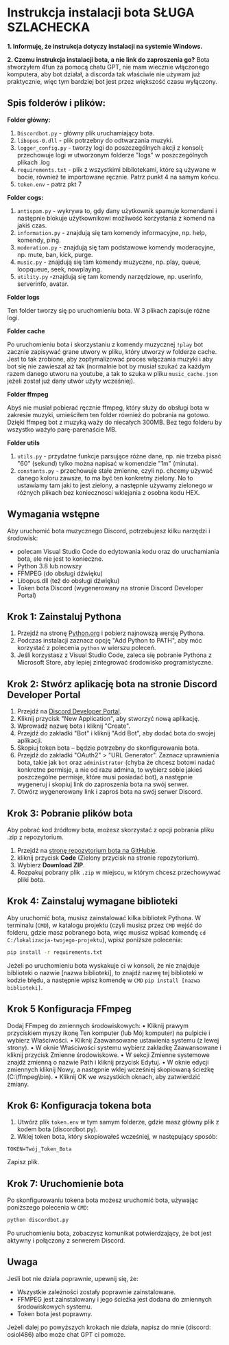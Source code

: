 # Instrukcja instalacji bota SŁUGA SZLACHECKA

**1. Informuję, że instrukcja dotyczy instalacji na systemie Windows.**

**2. Czemu instrukcja instalacji bota, a nie link do zaproszenia go?** Bota stworzyłem 4fun za pomocą chatu GPT, nie mam wiecznie włączonego komputera, aby bot działał, a discorda tak właściwie nie używam już praktycznie, więc tym bardziej bot jest przez większość czasu wyłączony.

## Spis folderów i plików:

**Folder główny:**

1. `Discordbot.py` - główny plik uruchamiający bota.
2. `libopus-0.dll` - plik potrzebny do odtwarzania muzyki.
3. `logger_config.py` - tworzy logi do poszczególnych akcji z konsoli; przechowuje logi w utworzonym folderze "logs" w poszczególnych plikach .log
4. `requirements.txt` - plik z wszystkimi bibilotekami, które są używane w bocie, również te importowane ręcznie. Patrz punkt 4 na samym końcu.
5. `token.env` - patrz pkt 7

**Folder cogs:**

1. `antispam.py` - wykrywa to, gdy dany użytkownik spamuje komendami i następnie blokuje użytkownikowi możliwość korzystania z komend na jakiś czas.
2. `information.py` - znajdują się tam komendy informacyjne, np. help, komendy, ping.
3. `moderation.py` - znajdują się tam podstawowe komendy moderacyjne, np. mute, ban, kick, purge.
4. `music.py` - znajdują się tam komendy muzyczne, np. play, queue, loopqueue, seek, nowplaying.
5. `utility.py` -znajdują się tam komendy narzędziowe, np. userinfo, serverinfo, avatar.

**Folder logs**

Ten folder tworzy się po uruchomieniu bota. W 3 plikach zapisuje różne logi. 

**Folder cache**

Po uruchomieniu bota i skorzystaniu z komendy muzycznej `!play` bot zacznie zapisywać grane utwory w pliku, który utworzy w folderze cache. Jest to tak zrobione, aby zoptymalizować proces włączania muzyki i aby bot się nie zawieszał aż tak (normalnie bot by musiał szukać za każdym razem danego utworu na youtube, a tak to szuka w pliku `music_cache.json` jeżeli został już dany utwór użyty wcześniej).

**Folder ffmpeg** 

Abyś nie musiał pobierać ręcznie ffmpeg, który służy do obsługi bota w zakresie muzyki, umieściłem ten folder również do pobrania na gotowo. Dzięki ffmpeg bot z muzyką waży do niecałych 300MB. Bez tego folderu by wszystko ważyło parę-parenaście MB.

**Folder utils**

1. `utils.py` - przydatne funkcje parsujące różne dane, np. nie trzeba pisać "60" (sekund) tylko można napisać w komendzie "1m" (minuta).
2. `constants.py` - przechowuje stałe zmienne, czyli np. chcemy używać danego koloru zawsze, to ma być ten konkretny zielony. No to ustawiamy tam jaki to jest zielony, a następnie używamy zielonego w różnych plikach bez koniecznosci wklejania z osobna kodu HEX.

## Wymagania wstępne
Aby uruchomić bota muzycznego Discord, potrzebujesz kilku narzędzi i środowisk:

- polecam Visual Studio Code do edytowania kodu oraz do uruchamiania bota, ale nie jest to konieczne.
- Python 3.8 lub nowszy
- FFMPEG (do obsługi dźwięku)
- Libopus.dll (też do obsługi dźwięku)
- Token bota Discord (wygenerowany na stronie Discord Developer Portal)

## Krok 1: Zainstaluj Pythona

1. Przejdź na stronę [Python.org](https://www.python.org/downloads/) i pobierz najnowszą wersję Pythona.
2. Podczas instalacji zaznacz opcję "Add Python to PATH", aby móc korzystać z polecenia `python` w wierszu poleceń.
3. Jeśli korzystasz z Visual Studio Code, zaleca się pobranie Pythona z Microsoft Store, aby lepiej zintegrować środowisko programistyczne.

## Krok 2: Stwórz aplikację bota na stronie Discord Developer Portal

1. Przejdź na [Discord Developer Portal](https://discord.com/developers/applications).
2. Kliknij przycisk "New Application", aby stworzyć nową aplikację.
3. Wprowadź nazwę bota i kliknij "Create".
4. Przejdź do zakładki "Bot" i kliknij "Add Bot", aby dodać bota do swojej aplikacji.
5. Skopiuj token bota – będzie potrzebny do skonfigurowania bota.
6. Przejdź do zakładki "OAuth2" > "URL Generator". Zaznacz uprawnienia bota, takie jak `bot` oraz `administrator` (chyba że chcesz botowi nadać konkretne permisje, a nie od razu admina, to wybierz sobie jakieś poszczególne permisje, które musi posiadać bot), a następnie wygeneruj i skopiuj link do zaproszenia bota na swój serwer.
7. Otwórz wygenerowany link i zaproś bota na swój serwer Discord.

## Krok 3: Pobranie plików bota

Aby pobrać kod źródłowy bota, możesz skorzystać z opcji pobrania pliku .zip z repozytorium.
1. Przejdź na [stronę repozytorium bota na GitHubie](https://github.com/osiol486/discordbot/).
2. kliknij przycisk **Code** (Zielony przycisk na stronie repozytorium).
3. Wybierz **Download ZIP**.
4. Rozpakuj pobrany plik `.zip` w miejscu, w którym chcesz przechowywać pliki bota.

## Krok 4: Zainstaluj wymagane biblioteki

Aby uruchomić bota, musisz zainstalować kilka bibliotek Pythona. W terminalu (`CMD`), w katalogu projektu (czyli musisz przez `CMD` wejść do folderu, gdzie masz pobranego bota, więc musisz wpisać komendę `cd C:/lokalizacja-twojego-projektu`), wpisz poniższe polecenia:

   ```bash
   pip install -r requirements.txt
   ```

Jeżeli po uruchomieniu bota wyskakuje ci w konsoli, że nie znajduje biblioteki o nazwie [nazwa biblioteki], to znajdź nazwę tej biblioteki w kodzie błędu, a następnie wpisz komendę w `CMD` `pip install [nazwa biblioteki]`.

## Krok 5 Konfiguracja FFmpeg

Dodaj FFmpeg do zmiennych środowiskowych:
	•	Kliknij prawym przyciskiem myszy ikonę Ten komputer (lub Mój komputer) na pulpicie i wybierz Właściwości.
	•	Kliknij Zaawansowane ustawienia systemu (z lewej strony).
	•	W oknie Właściwości systemu wybierz zakładkę Zaawansowane i kliknij przycisk Zmienne środowiskowe.
	•	W sekcji Zmienne systemowe znajdź zmienną o nazwie Path i kliknij przycisk Edytuj.
	•	W oknie edycji zmiennych kliknij Nowy, a następnie wklej wcześniej skopiowaną ścieżkę (C:\ffmpeg\bin).
	•	Kliknij OK we wszystkich oknach, aby zatwierdzić zmiany.

## Krok 6: Konfiguracja tokena bota

1. Utwórz plik `token.env` w tym samym folderze, gdzie masz główny plik z kodem bota (discordbot.py).
2. Wklej token bota, który skopiowałeś wcześniej, w następujący sposób:

```
TOKEN=Twój_Token_Bota
```

Zapisz plik.

## Krok 7: Uruchomienie bota

Po skonfigurowaniu tokena bota możesz uruchomić bota, używając poniższego polecenia w `CMD`:

```bash
python discordbot.py
```

Po uruchomieniu bota, zobaczysz komunikat potwierdzający, że bot jest aktywny i połączony z serwerem Discord.

## Uwaga

Jeśli bot nie działa poprawnie, upewnij się, że:
- Wszystkie zależności zostały poprawnie zainstalowane.
- FFMPEG jest zainstalowany i jego ścieżka jest dodana do zmiennych środowiskowych systemu.
- Token bota jest poprawny.

Jeżeli dalej po powyższych krokach nie działa, napisz do mnie (discord: osiol486) albo może chat GPT ci pomoże.

